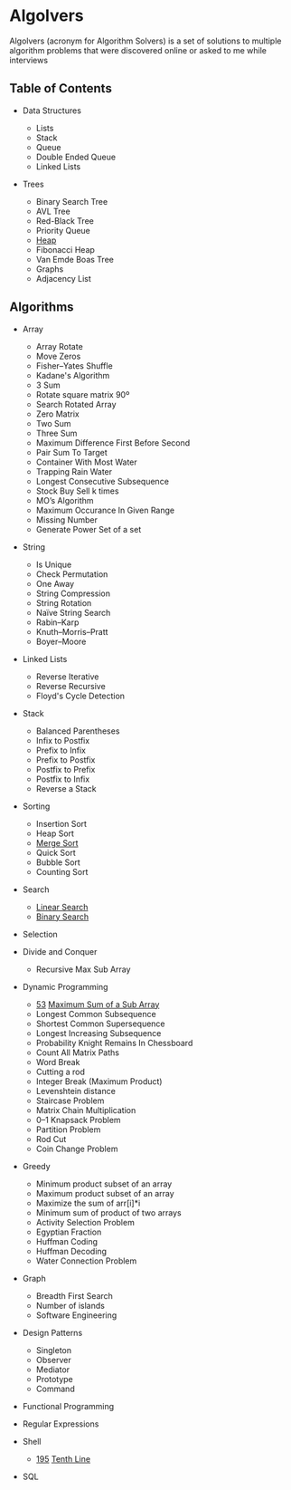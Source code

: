 # Algolvers

Algolvers (acronym for Algorithm Solvers) is a set of solutions to multiple algorithm problems that were discovered online or asked to me while interviews

## Table of Contents

- Data Structures
  - Lists
  - Stack
  - Queue
  - Double Ended Queue
  - Linked Lists

- Trees
  - Binary Search Tree
  - AVL Tree
  - Red-Black Tree
  - Priority Queue
  - [Heap](./data-structures/heap/)
  - Fibonacci Heap
  - Van Emde Boas Tree
  - Graphs
  - Adjacency List

## Algorithms
  
- Array
  - Array Rotate
  - Move Zeros
  - Fisher–Yates Shuffle
  - Kadane's Algorithm
  - 3 Sum
  - Rotate square matrix 90º
  - Search Rotated Array
  - Zero Matrix
  - Two Sum
  - Three Sum
  - Maximum Difference First Before Second
  - Pair Sum To Target
  - Container With Most Water
  - Trapping Rain Water
  - Longest Consecutive Subsequence
  - Stock Buy Sell k times
  - MO’s Algorithm
  - Maximum Occurance In Given Range
  - Missing Number
  - Generate Power Set of a set

- String
  - Is Unique
  - Check Permutation
  - One Away
  - String Compression
  - String Rotation
  - Naïve String Search
  - Rabin–Karp
  - Knuth–Morris–Pratt
  - Boyer–Moore

- Linked Lists
  - Reverse Iterative
  - Reverse Recursive
  - Floyd's Cycle Detection

- Stack
  - Balanced Parentheses
  - Infix to Postfix
  - Prefix to Infix
  - Prefix to Postfix
  - Postfix to Prefix
  - Postfix to Infix
  - Reverse a Stack

- Sorting
  - Insertion Sort
  - Heap Sort
  - [Merge Sort](./sorting/mergesort.cpp)
  - Quick Sort
  - Bubble Sort
  - Counting Sort

- Search
  - [Linear Search](./search/linearsearch.cpp)
  - [Binary Search](./search/binarysearch.cpp)

- Selection

- Divide and Conquer
  - Recursive Max Sub Array

- Dynamic Programming
  - [53](https://leetcode.com/problems/?search=53) [Maximum Sum of a Sub Array](./array/subrangemaxsum.cpp)
  - Longest Common Subsequence
  - Shortest Common Supersequence
  - Longest Increasing Subsequence
  - Probability Knight Remains In Chessboard
  - Count All Matrix Paths
  - Word Break
  - Cutting a rod
  - Integer Break (Maximum Product)
  - Levenshtein distance
  - Staircase Problem
  - Matrix Chain Multiplication
  - 0–1 Knapsack Problem
  - Partition Problem
  - Rod Cut
  - Coin Change Problem

- Greedy
  - Minimum product subset of an array
  - Maximum product subset of an array
  - Maximize the sum of arr[i]*i
  - Minimum sum of product of two arrays
  - Activity Selection Problem
  - Egyptian Fraction
  - Huffman Coding
  - Huffman Decoding
  - Water Connection Problem

- Graph
  - Breadth First Search
  - Number of islands
  - Software Engineering

- Design Patterns
  - Singleton
  - Observer
  - Mediator
  - Prototype
  - Command

- Functional Programming

- Regular Expressions

- Shell
  - [195](https://leetcode.com/problems/tenth-line) [Tenth Line](./shell/tenthline.sh)

- SQL
